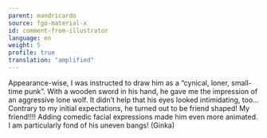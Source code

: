 ```yaml
---
parent: mandricardo
source: fgo-material-x
id: comment-from-illustrator
language: en
weight: 5
profile: true
translation: "amplified"
---
```


Appearance-wise, I was instructed to draw him as a “cynical, loner, small-time punk”. With a wooden sword in his hand, he gave me the impression of an aggressive lone wolf. It didn’t help that his eyes looked intimidating, too… Contrary to my initial expectations, he turned out to be friend shaped! My friend!!!! Adding comedic facial expressions made him even more animated. I am particularly fond of his uneven bangs! (Ginka)
